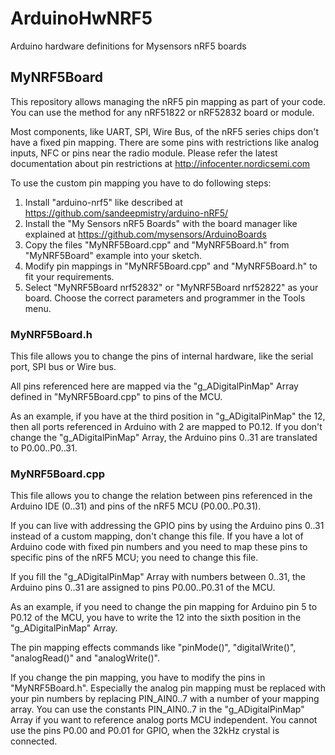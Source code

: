 # ArduinoHwNRF5

Arduino hardware definitions for Mysensors nRF5 boards

## MyNRF5Board

This repository allows managing the nRF5 pin mapping as part of your code.
You can use the method for any nRF51822 or nRF52832 board or module.

Most components, like UART, SPI, Wire Bus, of the nRF5 series chips don't
have a fixed pin mapping. There are some pins with restrictions like analog
inputs, NFC or pins near the radio module. Please refer the latest
documentation about pin restrictions at http://infocenter.nordicsemi.com 

To use the custom pin mapping you have to do following steps:

  1. Install "arduino-nrf5" like described at
     https://github.com/sandeepmistry/arduino-nRF5/
  2. Install the "My Sensors nRF5 Boards" with the board manager like
     explained at https://github.com/mysensors/ArduinoBoards
  3. Copy the files "MyNRF5Board.cpp" and "MyNRF5Board.h" from
     "MyNRF5Board" example into your sketch.
  4. Modify pin mappings in "MyNRF5Board.cpp" and "MyNRF5Board.h" to fit
     your requirements.
  5. Select "MyNRF5Board nrf52832" or "MyNRF5Board nrf52822" as your board.
     Choose the correct parameters and programmer in the Tools menu.

### MyNRF5Board.h

This file allows you to change the pins of internal hardware, like the
serial port, SPI bus or Wire bus.

All pins referenced here are mapped via the "g_ADigitalPinMap" Array
defined in "MyNRF5Board.cpp" to pins of the MCU.

As an example, if you have at the third position in "g_ADigitalPinMap" the
12, then all ports referenced in Arduino with 2 are mapped to P0.12. If you
don't change the "g_ADigitalPinMap" Array, the Arduino pins 0..31 are
translated to P0.00..P0..31.

### MyNRF5Board.cpp

This file allows you to change the relation between pins referenced in
the Arduino IDE (0..31) and pins of the nRF5 MCU (P0.00..P0.31).

If you can live with addressing the GPIO pins by using the Arduino pins
0..31 instead of a custom mapping, don't change this file. If you have
a lot of Arduino code with fixed pin numbers and you need to map these
pins to specific pins of the nRF5 MCU; you need to change this file.

If you fill the "g_ADigitalPinMap" Array with numbers between 0..31,
the Arduino pins 0..31 are assigned to pins P0.00..P0.31 of the MCU.

As an example, if you need to change the pin mapping for Arduino pin 5
to P0.12 of the MCU, you have to write the 12 into the sixth position
in the  "g_ADigitalPinMap" Array.

The pin mapping effects commands like "pinMode()", "digitalWrite()",
"analogRead()" and "analogWrite()".

If you change the pin mapping, you have to modify the pins in
"MyNRF5Board.h". Especially the analog pin mapping must be replaced with
your pin numbers by replacing PIN_AIN0..7 with a number of your mapping
array. You can use the constants PIN_AIN0..7 in the "g_ADigitalPinMap"
Array if you want to reference analog ports MCU independent. You cannot
use the pins P0.00 and P0.01 for GPIO, when the 32kHz crystal is connected.
